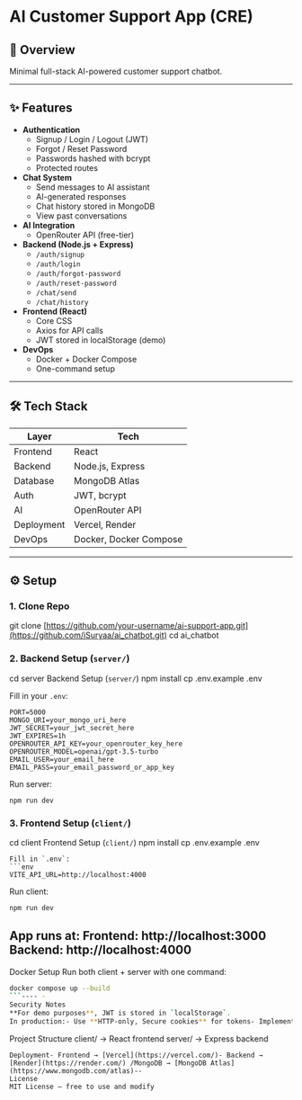 # AI Customer Support App (CRE)

## 📌 Overview
Minimal full-stack AI-powered customer support chatbot.  

---

## ✨ Features
- **Authentication**
  - Signup / Login / Logout (JWT)
  - Forgot / Reset Password
  - Passwords hashed with bcrypt
  - Protected routes  
- **Chat System**
  - Send messages to AI assistant
  - AI-generated responses
  - Chat history stored in MongoDB
  - View past conversations  
- **AI Integration**
  - OpenRouter API (free-tier)  
- **Backend (Node.js + Express)**
  - `/auth/signup`
  - `/auth/login`
  - `/auth/forgot-password`
  - `/auth/reset-password`
  - `/chat/send`
  - `/chat/history`  
- **Frontend (React)**
  - Core CSS
  - Axios for API calls
  - JWT stored in localStorage (demo)  
- **DevOps**
  - Docker + Docker Compose
  - One-command setup  

---

## 🛠️ Tech Stack
| Layer     | Tech                     |
|-----------|--------------------------|
| Frontend  | React
| Backend   | Node.js, Express         |
| Database  | MongoDB Atlas            |
| Auth      | JWT, bcrypt              |
| AI        | OpenRouter API           |
| Deployment| Vercel, Render
| DevOps    | Docker, Docker Compose   |

---

## ⚙️ Setup
### 1. Clone Repo

git clone [https://github.com/your-username/ai-support-app.git](https://github.com/iSuryaa/ai_chatbot.git)
cd ai_chatbot

### 2. Backend Setup (`server/`)
 
 cd server
 Backend Setup (`server/`)
 npm install
 cp .env.example .env
 
 Fill in your `.env`:
 ```env
 PORT=5000
 MONGO_URI=your_mongo_uri_here
 JWT_SECRET=your_jwt_secret_here
 JWT_EXPIRES=1h
 OPENROUTER_API_KEY=your_openrouter_key_here
 OPENROUTER_MODEL=openai/gpt-3.5-turbo
 EMAIL_USER=your_email_here
 EMAIL_PASS=your_email_password_or_app_key
```
 Run server:
 ```
 npm run dev
 ```
 ### 3. Frontend Setup (`client/`)

 cd client
 Frontend Setup (`client/`)
 npm install
 cp .env.example .env
 ```
 Fill in `.env`:
 ```env
 VITE_API_URL=http://localhost:4000
 ```
 Run client:
 ```bash
 npm run dev
 ```
 App runs at:
 **Frontend**: http://localhost:3000
 **Backend**: http://localhost:4000
--
 Docker Setup
 Run both client + server with one command:
 ```bash
 docker compose up --build
 ```---- - 
 Security Notes
 **For demo purposes**, JWT is stored in `localStorage`.
 In production:- Use **HTTP-only, Secure cookies** for tokens- Implement **refresh tokens** + short-lived access tokens- Add **rate limiting** and stricter validation- Secure password reset flow with expiring tokens--
```
 Project Structure
 client/ → React frontend
 server/ → Express backend
 ```--
 Deployment- Frontend → [Vercel](https://vercel.com/)- Backend → [Render](https://render.com/) /MongoDB → [MongoDB Atlas](https://www.mongodb.com/atlas)--
 License
 MIT License — free to use and modify
